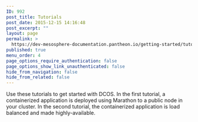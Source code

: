 ```yaml
---
ID: 992
post_title: Tutorials
post_date: 2015-12-15 14:16:48
post_excerpt: ""
layout: page
permalink: >
  https://dev-mesosphere-documentation.pantheon.io/getting-started/tutorials/
published: true
menu_order: 4
page_options_require_authentication: false
page_options_show_link_unauthenticated: false
hide_from_navigation: false
hide_from_related: false
---
```

Use these tutorials to get started with DCOS. In the first tutorial, a containerized application is deployed using Marathon to a public node in your cluster. In the second tutorial, the containerized application is load balanced and made highly-available.